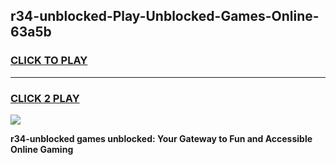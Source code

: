 
## r34-unblocked-Play-Unblocked-Games-Online-63a5b
<h3>
<a href="https://premium76.site?title=r34-unblocked&ref=25A">CLICK TO PLAY</a></h3>
<hr>

<h3>
<a href="https://premium76.site?title=r34-unblocked&ref=25A">CLICK 2 PLAY</a>
  
</h3>

<a href="https://premium76.site?title=r34-unblocked&ref=25A"><img src="https://clearcache.store/games.png"></a>


**r34-unblocked games unblocked: Your Gateway to Fun and Accessible Online Gaming**

